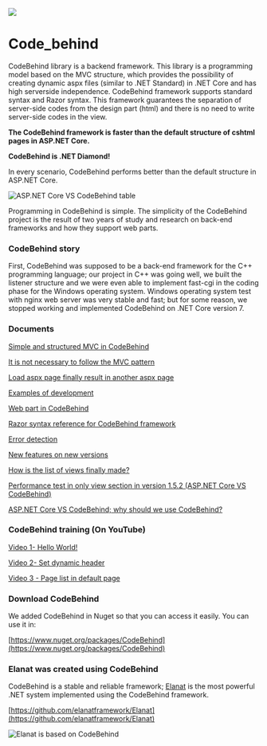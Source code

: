 ![](https://github.com/elanatframework/Code_behind/assets/111444759/986799af-538a-4aca-b7fc-a5b8153c5a24)
# Code_behind
CodeBehind library is a backend framework. This library is a programming model based on the MVC structure, which provides the possibility of creating dynamic aspx files (similar to .NET Standard) in .NET Core and has high serverside independence.
CodeBehind framework supports standard syntax and Razor syntax. This framework guarantees the separation of server-side codes from the design part (html) and there is no need to write server-side codes in the view.

**The CodeBehind framework is faster than the default structure of cshtml pages in ASP.NET Core.**

**CodeBehind is .NET Diamond!**

In every scenario, CodeBehind performs better than the default structure in ASP.NET Core.

![ASP.NET Core VS CodeBehind table](https://github.com/elanatframework/Code_behind/assets/111444759/fa78b90a-f404-4cdc-81c1-d101c920c00c)

Programming in CodeBehind is simple. The simplicity of the CodeBehind project is the result of two years of study and research on back-end frameworks and how they support web parts.

###  CodeBehind story 
First, CodeBehind was supposed to be a back-end framework for the C++ programming language; our project in C++ was going well, we built the listener structure and we were even able to implement fast-cgi in the coding phase for the Windows operating system. Windows operating system test with nginx web server was very stable and fast; but for some reason, we stopped working and implemented CodeBehind on .NET Core version 7.

### Documents

[Simple and structured MVC in CodeBehind](https://github.com/elanatframework/Code_behind/blob/elanat_framework/doc/simple_and_structured_mvc_in_code_behind.md)

[It is not necessary to follow the MVC pattern](https://github.com/elanatframework/Code_behind/blob/elanat_framework/doc/it_is_not_necessary_to_follow_the_mvc_pattern.md)

[Load aspx page finally result in another aspx page](https://github.com/elanatframework/Code_behind/blob/elanat_framework/doc/load_aspx_page_finally_result_in_another_aspx_page.md)

[Examples of development](https://github.com/elanatframework/Code_behind/blob/elanat_framework/doc/examples_of_development.md)

[Web part in CodeBehind](https://github.com/elanatframework/Code_behind/blob/elanat_framework/doc/web_part_in_code_behind.md)

[Razor syntax reference for CodeBehind framework](https://github.com/elanatframework/Code_behind/blob/elanat_framework/doc/razor_syntax_reference_for_code_behind_framework.md)

[Error detection](https://github.com/elanatframework/Code_behind/blob/elanat_framework/doc/error_detection.md)

[New features on new versions](https://github.com/elanatframework/Code_behind/blob/elanat_framework/doc/new_features_on_new_versions.md)

[How is the list of views finally made?](https://github.com/elanatframework/Code_behind/blob/elanat_framework/doc/how_is_the_list_of_views_finally_made.md)

[Performance test in only view section in version 1.5.2 (ASP.NET Core VS CodeBehind)](https://github.com/elanatframework/Code_behind/blob/elanat_framework/doc/performance_test_in_only_view_section_version_1.5.2.md)

[ASP.NET Core VS CodeBehind; why should we use CodeBehind?](https://github.com/elanatframework/Code_behind/blob/elanat_framework/doc/asp_dot_net_core_vs_code_behind.md)

### CodeBehind training (On YouTube)

[Video 1- Hello World!](https://www.youtube.com/watch?v=lxQhDXJ0WcI)

[Video 2- Set dynamic header](https://www.youtube.com/watch?v=2kLgI0Uf8sU)

[Video 3 - Page list in default page](https://www.youtube.com/watch?v=tUujTKOHFq8)

### Download CodeBehind

We added CodeBehind in Nuget so that you can access it easily. You can use it in:

[https://www.nuget.org/packages/CodeBehind](https://www.nuget.org/packages/CodeBehind)

### Elanat was created using CodeBehind

CodeBehind is a stable and reliable framework; [Elanat](https://elanat.net) is the most powerful .NET system implemented using the CodeBehind framework.

[https://github.com/elanatframework/Elanat](https://github.com/elanatframework/Elanat)

![Elanat is based on CodeBehind](https://github.com/elanatframework/Code_behind/assets/111444759/ca6f8d80-65ae-4b4c-b2e2-c8d4b1270b46)
